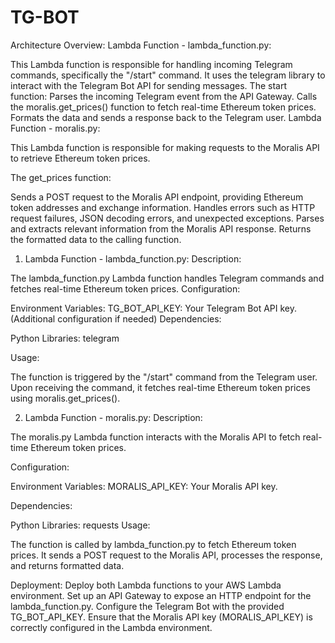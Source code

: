 # TG-BOT

Architecture Overview:
Lambda Function - lambda_function.py:

This Lambda function is responsible for handling incoming Telegram commands, specifically the "/start" command.
It uses the telegram library to interact with the Telegram Bot API for sending messages.
The start function:
Parses the incoming Telegram event from the API Gateway.
Calls the moralis.get_prices() function to fetch real-time Ethereum token prices.
Formats the data and sends a response back to the Telegram user.
Lambda Function - moralis.py:

This Lambda function is responsible for making requests to the Moralis API to retrieve Ethereum token prices.

The get_prices function:

Sends a POST request to the Moralis API endpoint, providing Ethereum token addresses and exchange information.
Handles errors such as HTTP request failures, JSON decoding errors, and unexpected exceptions.
Parses and extracts relevant information from the Moralis API response.
Returns the formatted data to the calling function.



1. Lambda Function - lambda_function.py:
Description:

The lambda_function.py Lambda function handles Telegram commands and fetches real-time Ethereum token prices.
Configuration:

Environment Variables:
TG_BOT_API_KEY: Your Telegram Bot API key.
(Additional configuration if needed)
Dependencies:

Python Libraries:
telegram

Usage:

The function is triggered by the "/start" command from the Telegram user.
Upon receiving the command, it fetches real-time Ethereum token prices using moralis.get_prices().

2. Lambda Function - moralis.py:
Description:

The moralis.py Lambda function interacts with the Moralis API to fetch real-time Ethereum token prices.

Configuration:

Environment Variables:
MORALIS_API_KEY: Your Moralis API key.

Dependencies:

Python Libraries:
requests
Usage:

The function is called by lambda_function.py to fetch Ethereum token prices.
It sends a POST request to the Moralis API, processes the response, and returns formatted data.

Deployment:
Deploy both Lambda functions to your AWS Lambda environment.
Set up an API Gateway to expose an HTTP endpoint for the lambda_function.py.
Configure the Telegram Bot with the provided TG_BOT_API_KEY.
Ensure that the Moralis API key (MORALIS_API_KEY) is correctly configured in the Lambda environment.
